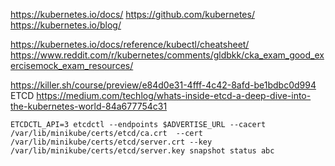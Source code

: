 https://kubernetes.io/docs/
https://github.com/kubernetes/
https://kubernetes.io/blog/

https://kubernetes.io/docs/reference/kubectl/cheatsheet/
https://www.reddit.com/r/kubernetes/comments/gldbkk/cka_exam_good_exercisemock_exam_resources/


https://killer.sh/course/preview/e84d0e31-4fff-4c42-8afd-be1bdbc0d994
ETCD
https://medium.com/techlog/whats-inside-etcd-a-deep-dive-into-the-kubernetes-world-84a677754c31


```
ETCDCTL_API=3 etcdctl --endpoints $ADVERTISE_URL --cacert /var/lib/minikube/certs/etcd/ca.crt  --cert /var/lib/minikube/certs/etcd/server.crt --key /var/lib/minikube/certs/etcd/server.key snapshot status abc
```